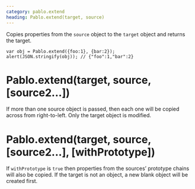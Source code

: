 ```yaml
---
category: pablo.extend
heading: Pablo.extend(target, source)
---
```


Copies properties from the `source` object to the `target` object and returns the target.

    var obj = Pablo.extend({foo:1}, {bar:2});
    alert(JSON.stringify(obj)); // {"foo":1,"bar":2}


# Pablo.extend(target, source, [source2...])

If more than one source object is passed, then each one will be copied across from right-to-left. Only the target object is modified.


# Pablo.extend(target, source, [source2...], [withPrototype])

If `withPrototype` is `true` then properties from the sources’ prototype chains will also be copied. If the target is not an object, a new blank object will be created first.
